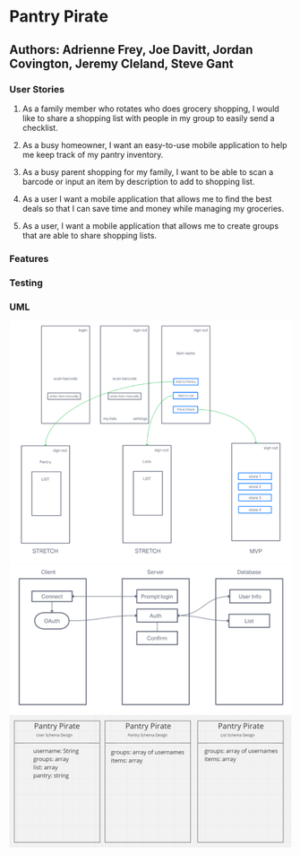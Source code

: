 # Pantry Pirate

## Authors: Adrienne Frey, Joe Davitt, Jordan Covington, Jeremy Cleland, Steve Gant

### User Stories

1. As a family member who rotates who does grocery shopping, I would like to share a shopping list with people in my group to easily send a checklist.

2. As a busy homeowner, I want an easy-to-use mobile application to help me keep track of my pantry inventory.

3. As a busy parent shopping for my family, I want to be able to scan a barcode or input an item by description to add to shopping list. 

4. As a user I want a mobile application that allows me to find the best deals so that I can save time and money while managing my groceries.

5. As a user, I want a mobile application that allows me to create groups that are able to share shopping lists.

### Features


### Testing


### UML

![WireFrame](/assets/pricefinderWF.png)
![UML](assets/PantryPirate_UML.png)
![Schema](assets/PantryPirateSchema.PNG)
